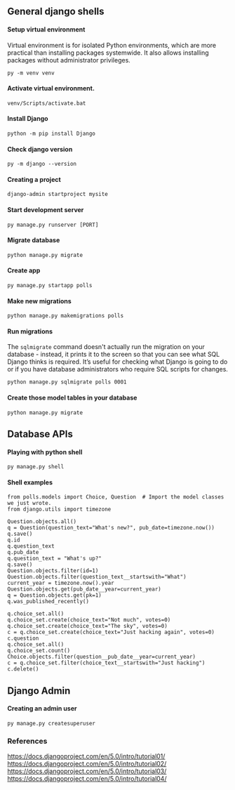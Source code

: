 ## General django shells
#### Setup virtual environment
Virtual environment is for isolated Python environments, which are more practical than installing packages systemwide. It also allows installing packages without administrator privileges.
```
py -m venv venv
```

#### Activate virtual environment.
```
venv/Scripts/activate.bat
```

#### Install Django
```
python -m pip install Django
```
#### Check django version
```
py -m django --version
```
#### Creating a project
```
django-admin startproject mysite
```
#### Start development server
```
py manage.py runserver [PORT]
```
#### Migrate database
```
python manage.py migrate
```
#### Create app
```
py manage.py startapp polls
```
#### Make new migrations 
```
python manage.py makemigrations polls
```
#### Run migrations
The `sqlmigrate` command doesn't actually run the migration on your database - instead, it prints it to the screen so that you can see what SQL Django thinks is required. It’s useful for checking what Django is going to do or if you have database administrators who require SQL scripts for changes.
```
python manage.py sqlmigrate polls 0001
```
#### Create those model tables in your database
```
python manage.py migrate
```
## Database APIs
#### Playing with python shell
```
py manage.py shell
```
#### Shell examples
```
from polls.models import Choice, Question  # Import the model classes we just wrote.
from django.utils import timezone

Question.objects.all()
q = Question(question_text="What's new?", pub_date=timezone.now())
q.save()
q.id
q.question_text
q.pub_date
q.question_text = "What's up?"
q.save()
Question.objects.filter(id=1)
Question.objects.filter(question_text__startswith="What")
current_year = timezone.now().year
Question.objects.get(pub_date__year=current_year)
q = Question.objects.get(pk=1)
q.was_published_recently()

q.choice_set.all()
q.choice_set.create(choice_text="Not much", votes=0)
q.choice_set.create(choice_text="The sky", votes=0)
c = q.choice_set.create(choice_text="Just hacking again", votes=0)
c.question
q.choice_set.all()
q.choice_set.count()
Choice.objects.filter(question__pub_date__year=current_year)
c = q.choice_set.filter(choice_text__startswith="Just hacking")
c.delete()
```

## Django Admin
#### Creating an admin user
```
py manage.py createsuperuser
```

### References
https://docs.djangoproject.com/en/5.0/intro/tutorial01/
https://docs.djangoproject.com/en/5.0/intro/tutorial02/
https://docs.djangoproject.com/en/5.0/intro/tutorial03/
https://docs.djangoproject.com/en/5.0/intro/tutorial04/